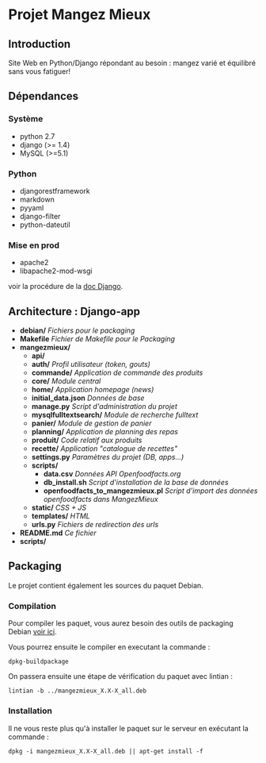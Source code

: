 # Projet Mangez Mieux

## Introduction

Site Web en Python/Django répondant au besoin : mangez varié et équilibré sans vous fatiguer!


## Dépendances 

### Système

* python 2.7
* django (>= 1.4)
* MySQL (>=5.1)

### Python

* djangorestframework
* markdown
* pyyaml 
* django-filter
* python-dateutil

### Mise en prod

* apache2
* libapache2-mod-wsgi

voir la procédure de la [doc Django](https://docs.djangoproject.com/en/1.2/howto/deployment/modwsgi/).

## Architecture : Django-app

* **debian/** _Fichiers pour le packaging_
* **Makefile** _Fichier de Makefile pour le Packaging_
* **mangezmieux/**
    * **api/**
    * **auth/** _Profil utilisateur (token, gouts)_
    * **commande/** _Application de commande des produits_
    * **core/** _Module central_
    * **home/** _Application homepage (news)_
    * **initial\_data.json**  _Données de base_
    * **manage.py** _Script d'administration du projet_
    * **mysqlfulltextsearch/** _Module de recherche fulltext_
    * **panier/** _Module de gestion de panier_
    * **planning/** _Application de planning des repas_
    * **produit/** _Code relatif aux produits_
    * **recette/** _Application "catalogue de recettes"_
    * **settings.py** _Paramètres du projet (DB, apps...)_
    * **scripts/**
      * **data.csv** _Données API Openfoodfacts.org_
      * **db\_install.sh** _Script d'installation de la base de données_
      * **openfoodfacts\_to\_mangezmieux.pl** _Script d'import des données openfoodfacts dans MangezMieux_
    * **static/** _CSS + JS_
    * **templates/** _HTML_
    * **urls.py** _Fichiers de redirection des urls_
* **README.md** _Ce fichier_
* **scripts/**


## Packaging

Le projet contient également les sources du paquet Debian.


### Compilation

Pour compiler les paquet, vous aurez besoin des outils de packaging Debian [voir ici](http://www.debian.org/doc/manuals/maint-guide/start.en.html).

Vous pourrez ensuite le compiler en executant la commande :

    dpkg-buildpackage

On passera ensuite une étape de vérification du paquet avec lintian : 

    lintian -b ../mangezmieux_X.X-X_all.deb

### Installation

Il ne vous reste plus qu'à installer le paquet sur le serveur en exécutant la commande : 

    dpkg -i mangezmieux_X.X-X_all.deb || apt-get install -f


